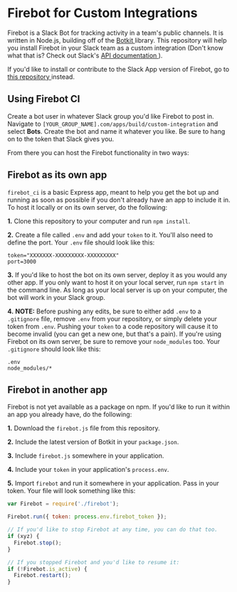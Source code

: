 # Firebot for Custom Integrations
Firebot is a Slack Bot for tracking activity in a team's public channels. It is written in Node.js, building off of the [ Botkit ]( https://github.com/howdyai/botkit ) library. This repository will help you install Firebot in your Slack team as a custom integration (Don't know what that is? Check out Slack's [ API documentation ]( https://api.slack.com/custom-integrations )).

If you'd like to install or contribute to the Slack App version of Firebot, go to [ this repository ]( https://github.com/haleymt/Firebot ) instead.


## Using Firebot CI
Create a bot user in whatever Slack group you'd like Firebot to post in. Navigate to `[YOUR_GROUP_NAME].com/apps/build/custom-integration` and select **Bots**. Create the bot and name it whatever you like. Be sure to hang on to the token that Slack gives you.

From there you can host the Firebot functionality in two ways:

## Firebot as its own app
`firebot_ci` is a basic Express app, meant to help you get the bot up and running as soon as possible if you don't already have an app to include it in. To host it locally or on its own server, do the following:    

**1.** Clone this repository to your computer and run `npm install`.

**2.** Create a file called `.env` and add your `token` to it. You'll also need to define the port. Your `.env` file should look like this:
```
token="XXXXXXX-XXXXXXXXX-XXXXXXXXX"
port=3000
```  

**3.** If you'd like to host the bot on its own server, deploy it as you would any other app. If you only want to host it on your local server, run `npm start` in the command line. As long as your local server is up on your computer, the bot will work in your Slack group.

**4.** **NOTE:** Before pushing any edits, be sure to either add `.env` to a `.gitignore` file, remove `.env` from your repository, or simply delete your token from `.env`. Pushing your `token` to a code repository will cause it to become invalid (you can get a new one, but that's a pain). If you're using Firebot on its own server, be sure to remove your `node_modules` too. Your `.gitignore` should look like this:
```
.env
node_modules/*
```

## Firebot in another app
Firebot is not yet available as a package on npm. If you'd like to run it within an app you already have, do the following:  

**1.** Download the `firebot.js` file from this repository.

**2.** Include the latest version of Botkit in your `package.json`.  

**3.** Include `firebot.js` somewhere in your application.  

**4.** Include your `token` in your application's `process.env`.  

**5.** Import `firebot` and run it somewhere in your application. Pass in your token. Your file will look something like this:  
```javascript
var Firebot = require('./firebot');

Firebot.run({ token: process.env.firebot_token });

// If you'd like to stop Firebot at any time, you can do that too.
if (xyz) {
  Firebot.stop();
}

// If you stopped Firebot and you'd like to resume it:
if (!Firebot.is_active) {
  Firebot.restart();
}

```
